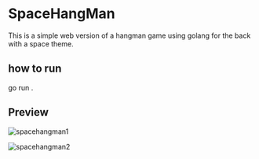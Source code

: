 # SpaceHangMan

This is a simple web version of a hangman game using golang for the back with a space theme. 

## how to run

go run . 

## Preview


![spacehangman1](https://user-images.githubusercontent.com/102300908/225767058-5aae93c2-76f4-4f41-9fdc-3593bb12ab1e.png)

![spacehangman2](https://user-images.githubusercontent.com/102300908/225767162-89261619-e5ac-4199-b6c2-16773205e292.png)
